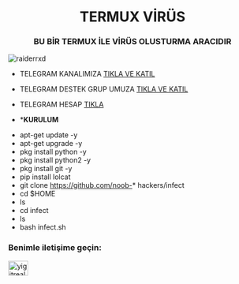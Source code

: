 <h1 align="center">TERMUX VİRÜS</h1>
<h3 align="center">BU BİR TERMUX İLE VİRÜS OLUSTURMA ARACIDIR</h3>

<p align="left"> <img src="https://komarev.com/ghpvc/?username=raiderrxd&label=Profile%20views&color=0e75b6&style=flat" alt="raiderrxd" /> </p>

- TELEGRAM KANALIMIZA [TIKLA VE KATIL](https://t.me/darknebulahack)

- TELEGRAM DESTEK GRUP UMUZA [TIKLA VE KATIL](https://t.me/darknebulahackchat)

- TELEGRAM HESAP [TIKLA](https://t.me/yigitreal)

- ***KURULUM**
* apt-get update -y
* apt-get upgrade -y
* pkg install python -y
* pkg install python2 -y
* pkg install git -y
* pip install lolcat
* git clone https://github.com/noob-* hackers/infect
* cd $HOME
* ls
* cd infect
* ls
* bash infect.sh

<h3 align="left">Benimle iletişime geçin:</h3>
<p align="left">
<a href="https://instagram.com/yigitreal" target="blank"><img align="center" src="https://raw.githubusercontent.com/rahuldkjain/github-profile-readme-generator/master/src/images/icons/Social/instagram.svg" alt="yigitreal" height="30" width="40" /></a>
</p>

